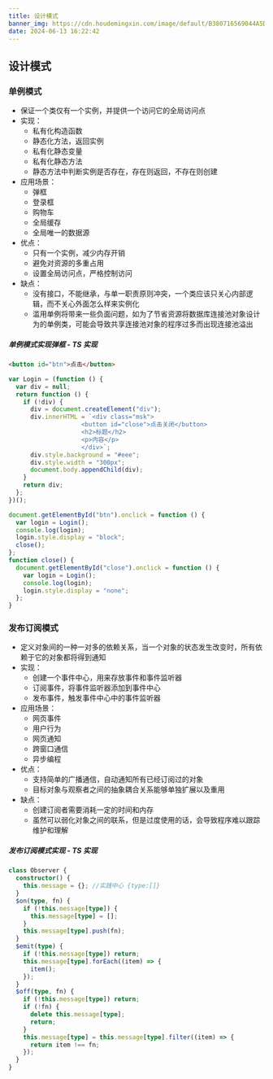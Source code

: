 ```yaml
---
title: 设计模式
banner_img: https://cdn.houdemingxin.com/image/default/B380716569044A5DA885EAFA36EE4FAF-6-2.png
date: 2024-06-13 16:22:42
---
```


## 设计模式

### 单例模式

- 保证一个类仅有一个实例，并提供一个访问它的全局访问点
- 实现：
  - 私有化构造函数
  - 静态化方法，返回实例
  - 私有化静态变量
  - 私有化静态方法
  - 静态方法中判断实例是否存在，存在则返回，不存在则创建
- 应用场景：
  - 弹框
  - 登录框
  - 购物车
  - 全局缓存
  - 全局唯一的数据源
- 优点：
  - 只有一个实例，减少内存开销
  - 避免对资源的多重占用
  - 设置全局访问点，严格控制访问
- 缺点：
  - 没有接口，不能继承，与单一职责原则冲突，一个类应该只关心内部逻辑，而不关心外面怎么样来实例化
  - 滥用单例将带来一些负面问题，如为了节省资源将数据库连接池对象设计为的单例类，可能会导致共享连接池对象的程序过多而出现连接池溢出

##### 单例模式实现弹框 - TS 实现

```html
<button id="btn">点击</button>
```

```typescript
var Login = (function () {
  var div = null;
  return function () {
    if (!div) {
      div = document.createElement("div");
      div.innerHTML = `<div class="msk">
                    <button id="close">点击关闭</button>
                    <h2>标题</h2>
                    <p>内容</p>
                    </div>`;
      div.style.background = "#eee";
      div.style.width = "300px";
      document.body.appendChild(div);
    }
    return div;
  };
})();

document.getElementById("btn").onclick = function () {
  var login = Login();
  console.log(login);
  login.style.display = "block";
  close();
};
function close() {
  document.getElementById("close").onclick = function () {
    var login = Login();
    console.log(login);
    login.style.display = "none";
  };
}
```

### 发布订阅模式

- 定义对象间的一种一对多的依赖关系，当一个对象的状态发生改变时，所有依赖于它的对象都将得到通知
- 实现：
  - 创建一个事件中心，用来存放事件和事件监听器
  - 订阅事件，将事件监听器添加到事件中心
  - 发布事件，触发事件中心中的事件监听器
- 应用场景：
  - 网页事件
  - 用户行为
  - 网页通知
  - 跨窗口通信
  - 异步编程
- 优点：
  - 支持简单的广播通信，自动通知所有已经订阅过的对象
  - 目标对象与观察者之间的抽象耦合关系能够单独扩展以及重用
- 缺点：
  - 创建订阅者需要消耗一定的时间和内存
  - 虽然可以弱化对象之间的联系，但是过度使用的话，会导致程序难以跟踪维护和理解

##### 发布订阅模式实现 - TS 实现

```typescript
class Observer {
  constructor() {
    this.message = {}; //实践中心 {type:[]}
  }
  $on(type, fn) {
    if (!this.message[type]) {
      this.message[type] = [];
    }
    this.message[type].push(fn);
  }
  $emit(type) {
    if (!this.message[type]) return;
    this.message[type].forEach((item) => {
      item();
    });
  }
  $off(type, fn) {
    if (!this.message[type]) return;
    if (!fn) {
      delete this.message[type];
      return;
    }
    this.message[type] = this.message[type].filter((item) => {
      return item !== fn;
    });
  }
}
```
